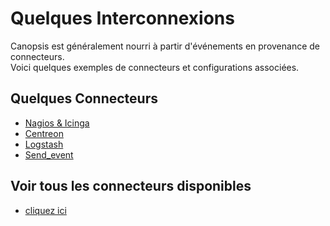# Quelques Interconnexions

Canopsis est généralement nourri à partir d'événements en provenance de connecteurs.  
Voici quelques exemples de connecteurs et configurations associées.

## Quelques Connecteurs

- [Nagios & Icinga](../../guide-connecteurs/Supervision/Nagios-et-Icinga.md)    
- [Centreon](../../guide-connecteurs/Supervision/Centreon.md)  
- [Logstash](../../guide-connecteurs/Infrastructure/Logstash.md)  
- [Send_event](../../guide-connecteurs/Infrastructure/send_event.md)  

## Voir tous les connecteurs disponibles

- [cliquez ici](../../guide-connecteurs)  
